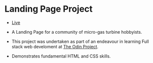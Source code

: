 # Landing Page Project

- [Live](https://vkilng.github.io/landing-page/)

- A Landing Page for a community of micro-gas turbine hobbyists.

- This project was undertaken as part of an endeavour in learning Full stack web develoment at [The Odin Project](https://www.theodinproject.com/).

- Demonstrates fundamental HTML and CSS skills.